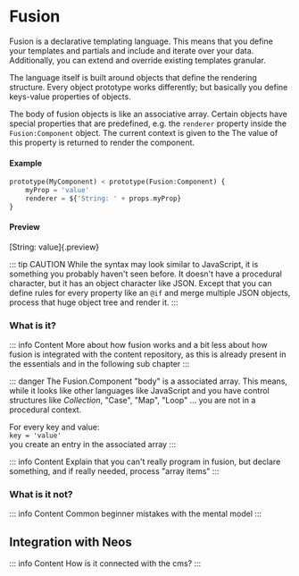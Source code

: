 # Fusion

Fusion is a declarative templating language. This means that you define your templates and partials and include and iterate over your data.
Additionally, you can extend and override existing templates granular.

The language itself is built around objects that define the rendering structure.
Every object prototype works differently; but basically you define keys-value properties of objects. 

The body of fusion objects is like an associative array. Certain objects have special properties that are predefined, e.g. 
the `renderer` property inside the `Fusion:Component` object. The current context is given to the The value of this property is returned to render the component.

#### Example
```php
prototype(MyComponent) < prototype(Fusion:Component) {
    myProp = 'value'
    renderer = ${'String: ' + props.myProp}
}
```

#### Preview

[String: value]{.preview}

::: tip CAUTION
While the syntax may look similar to JavaScript, it is something you probably haven't seen before. It doesn't have a procedural character, but it has an object character like JSON.
Except that you can define rules for every property like an `@if` and merge multiple JSON objects, process that huge object tree and render it.
:::

### What is it?
::: info Content
More about how fusion works and a bit less about how fusion is integrated with the content repository, as this is already present in the essentials and in the following sub chapter
:::

::: danger The Fusion.Component "body" is a associated array.
This means, while it looks like other languages like JavaScript and you have control structures like _Collection_, "Case", "Map", "Loop" … you are not in a procedural context.

For every key and value:  
`key = 'value'`  
you create an entry in the associated array
:::

::: info Content
Explain that you can't really program in fusion, but declare something, and if really needed, process "array items"
:::

### What is it not?
::: info Content
Common beginner mistakes with the mental model
:::

## Integration with Neos
::: info Content
How is it connected with the cms?
:::
